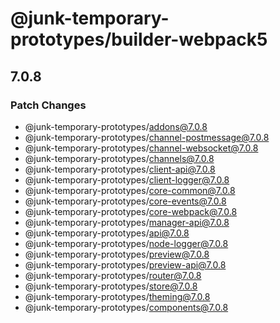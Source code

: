 # @junk-temporary-prototypes/builder-webpack5

## 7.0.8

### Patch Changes

- @junk-temporary-prototypes/addons@7.0.8
- @junk-temporary-prototypes/channel-postmessage@7.0.8
- @junk-temporary-prototypes/channel-websocket@7.0.8
- @junk-temporary-prototypes/channels@7.0.8
- @junk-temporary-prototypes/client-api@7.0.8
- @junk-temporary-prototypes/client-logger@7.0.8
- @junk-temporary-prototypes/core-common@7.0.8
- @junk-temporary-prototypes/core-events@7.0.8
- @junk-temporary-prototypes/core-webpack@7.0.8
- @junk-temporary-prototypes/manager-api@7.0.8
- @junk-temporary-prototypes/api@7.0.8
- @junk-temporary-prototypes/node-logger@7.0.8
- @junk-temporary-prototypes/preview@7.0.8
- @junk-temporary-prototypes/preview-api@7.0.8
- @junk-temporary-prototypes/router@7.0.8
- @junk-temporary-prototypes/store@7.0.8
- @junk-temporary-prototypes/theming@7.0.8
- @junk-temporary-prototypes/components@7.0.8
